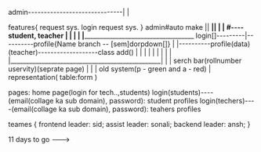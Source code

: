 admin------------------------------|
				   |

features{
request sys.
login request sys.
}
			      admin#auto make
				||
		________________||
		|		 |
#----student, teacher		 |
     |				 |
     |				 |___________________________________________________
login[]---------|----------profile{Name branch -- [sem]dorpdown[]}		     |
	      	|----------profile(data)(teacher)-------------------class add()	     |
			      |	| | |						     |
			      |	| | |________________________________________________|
			      |	| serch bar(rollnumber uservity)(seprate page)
			      | |
			      | old system(p - green and a - red)
			      |
			      representation(
					table:form
				)
			   
pages:
	home page(login for tech..,students)
		login(students)----(email(collage ka sub domain), password):
			student profiles
		login(techers)----(email(collage ka sub domain), password):
			teahers profiles

teames {
	frontend leader: sid;
	assist leader: sonali;
	backend leader: ansh;
}

11 days to go --->
